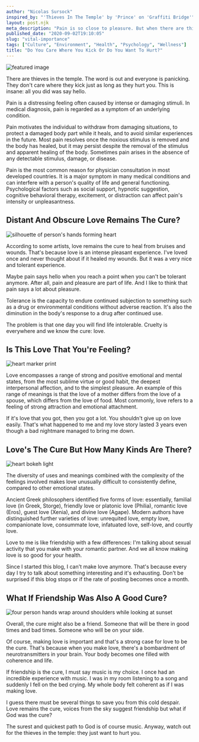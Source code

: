 ```yaml
---
author: "Nicolas Sursock"
inspired_by: "'Thieves In The Temple' by 'Prince' on 'Graffiti Bridge'"
layout: post.njk
meta_description: "Pain is so close to pleasure. But when there are thieves in the temple, I wonder what kind of pleasure they have trying to hurt you?"
published_date: "2020-09-02T19:10:05"
slug: "vital-importance"
tags: ["Culture", "Environment", "Health", "Psychology", "Wellness"]
title: "Do You Care Where You Kick Or Do You Want To Hurt?"
---
```


![featured image](https://images.unsplash.com/photo-1601296200639-89349ce76a48?ixlib=rb-1.2.1&ixid=MnwxMjA3fDB8MHxwaG90by1wYWdlfHx8fGVufDB8fHx8&auto=format&fit=crop)

There are thieves in the temple. The word is out and everyone is panicking. They don't care where they kick just as long as they hurt you. This is insane: all you did was say hello.

Pain is a distressing feeling often caused by intense or damaging stimuli. In medical diagnosis, pain is regarded as a symptom of an underlying condition.

Pain motivates the individual to withdraw from damaging situations, to protect a damaged body part while it heals, and to avoid similar experiences in the future. Most pain resolves once the noxious stimulus is removed and the body has healed, but it may persist despite the removal of the stimulus and apparent healing of the body. Sometimes pain arises in the absence of any detectable stimulus, damage, or disease.

Pain is the most common reason for physician consultation in most developed countries. It is a major symptom in many medical conditions and can interfere with a person's quality of life and general functioning. Psychological factors such as social support, hypnotic suggestion, cognitive behavioral therapy, excitement, or distraction can affect pain's intensity or unpleasantness.

## Distant And Obscure Love Remains The Cure?

![silhouette of person's hands forming heart](https://images.unsplash.com/reserve/Af0sF2OS5S5gatqrKzVP_Silhoutte.jpg?ixlib=rb-1.2.1&ixid=MnwxMjA3fDB8MHxwaG90by1wYWdlfHx8fGVufDB8fHx8&auto=format&fit=crop&q=80&w=800&h=600)

According to some artists, love remains the cure to heal from bruises and wounds. That's because love is an intense pleasant experience. I've loved once and never thought about if it healed my wounds. But it was a very nice and tolerant experience.

Maybe pain says hello when you reach a point when you can't be tolerant anymore. After all, pain and pleasure are part of life. And I like to think that pain says a lot about pleasure.

Tolerance is the capacity to endure continued subjection to something such as a drug or environmental conditions without adverse reaction. It's also the diminution in the body's response to a drug after continued use.

The problem is that one day you will find life intolerable. Cruelty is everywhere and we know the cure: love.

## Is This Love That You're Feeling?

![heart marker print](https://images.unsplash.com/photo-1515890435782-59a5bb6ec191?ixlib=rb-1.2.1&ixid=MnwxMjA3fDB8MHxwaG90by1wYWdlfHx8fGVufDB8fHx8&auto=format&fit=crop&q=80&w=800&h=600)

Love encompasses a range of strong and positive emotional and mental states, from the most sublime virtue or good habit, the deepest interpersonal affection, and to the simplest pleasure. An example of this range of meanings is that the love of a mother differs from the love of a spouse, which differs from the love of food. Most commonly, love refers to a feeling of strong attraction and emotional attachment.

If it's love that you got, then you got a lot. You shouldn't give up on love easily. That's what happened to me and my love story lasted 3 years even though a bad nightmare managed to bring me down.

## Love's The Cure But How Many Kinds Are There?

![heart bokeh light](https://images.unsplash.com/photo-1518199266791-5375a83190b7?ixlib=rb-1.2.1&ixid=MnwxMjA3fDB8MHxwaG90by1wYWdlfHx8fGVufDB8fHx8&auto=format&fit=crop&q=80&w=800&h=600)

The diversity of uses and meanings combined with the complexity of the feelings involved makes love unusually difficult to consistently define, compared to other emotional states.

Ancient Greek philosophers identified five forms of love: essentially, familial love (in Greek, Storge), friendly love or platonic love (Philia), romantic love (Eros), guest love (Xenia), and divine love (Agape). Modern authors have distinguished further varieties of love: unrequited love, empty love, companionate love, consummate love, infatuated love, self-love, and courtly love.

Love to me is like friendship with a few differences: I'm talking about sexual activity that you make with your romantic partner. And we all know making love is so good for your health.

Since I started this blog, I can't make love anymore. That's because every day I try to talk about something interesting and it's exhausting. Don't be surprised if this blog stops or if the rate of posting becomes once a month.

## What If Friendship Was Also A Good Cure?

![four person hands wrap around shoulders while looking at sunset](https://images.unsplash.com/photo-1511632765486-a01980e01a18?ixlib=rb-1.2.1&ixid=MnwxMjA3fDB8MHxwaG90by1wYWdlfHx8fGVufDB8fHx8&auto=format&fit=crop&q=80&w=800&h=600)

Overall, the cure might also be a friend. Someone that will be there in good times and bad times. Someone who will be on your side.

Of course, making love is important and that's a strong case for love to be the cure. That's because when you make love, there's a bombardment of neurotransmitters in your brain. Your body becomes one filled with coherence and life.

If friendship is the cure, I must say music is my choice. I once had an incredible experience with music. I was in my room listening to a song and suddenly I fell on the bed crying. My whole body felt coherent as if I was making love.

I guess there must be several things to save you from this cold despair. Love remains the cure, voices from the sky suggest friendship but what if God was the cure?

The surest and quickest path to God is of course music. Anyway, watch out for the thieves in the temple: they just want to hurt you. 